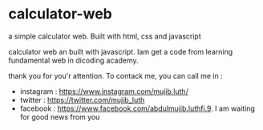 # calculator-web
a simple calculator web. Built with html, css and javascript

calculator web an built with javascript. Iam get a code from learning fundamental web in dicoding academy.


thank you for you'r attention. To contack me, you can call me in :
- instagram : https://www.instagram.com/mujib.luth/
- twitter : https://twitter.com/mujib_luth
- facebook : https://www.facebook.com/abdulmujib.luthfi.9.
I am waiting for good news from you
